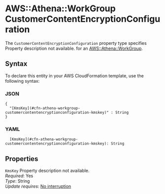 # AWS::Athena::WorkGroup CustomerContentEncryptionConfiguration<a name="aws-properties-athena-workgroup-customercontentencryptionconfiguration"></a>

<a name="aws-properties-athena-workgroup-customercontentencryptionconfiguration-description"></a>The `CustomerContentEncryptionConfiguration` property type specifies Property description not available\. for an [AWS::Athena::WorkGroup](aws-resource-athena-workgroup.md)\.

## Syntax<a name="aws-properties-athena-workgroup-customercontentencryptionconfiguration-syntax"></a>

To declare this entity in your AWS CloudFormation template, use the following syntax:

### JSON<a name="aws-properties-athena-workgroup-customercontentencryptionconfiguration-syntax.json"></a>

```
{
  "[KmsKey](#cfn-athena-workgroup-customercontentencryptionconfiguration-kmskey)" : String
}
```

### YAML<a name="aws-properties-athena-workgroup-customercontentencryptionconfiguration-syntax.yaml"></a>

```
  [KmsKey](#cfn-athena-workgroup-customercontentencryptionconfiguration-kmskey): String
```

## Properties<a name="aws-properties-athena-workgroup-customercontentencryptionconfiguration-properties"></a>

`KmsKey`  <a name="cfn-athena-workgroup-customercontentencryptionconfiguration-kmskey"></a>
Property description not available\.  
*Required*: Yes  
*Type*: String  
*Update requires*: [No interruption](https://docs.aws.amazon.com/AWSCloudFormation/latest/UserGuide/using-cfn-updating-stacks-update-behaviors.html#update-no-interrupt)